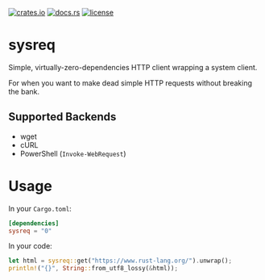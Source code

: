 [![crates.io](https://img.shields.io/crates/v/sysreq.svg)](https://crates.io/crates/sysreq)
[![docs.rs](https://docs.rs/sysreq/badge.svg)](https://docs.rs/sysreq/)
[![license](https://img.shields.io/crates/l/sysreq)](https://github.com/WilliamVenner/sysreq/blob/master/LICENSE)

# sysreq

Simple, virtually-zero-dependencies HTTP client wrapping a system client.

For when you want to make dead simple HTTP requests without breaking the bank.

## Supported Backends

* wget
* cURL
* PowerShell (`Invoke-WebRequest`)

# Usage

In your `Cargo.toml`:

```toml
[dependencies]
sysreq = "0"
```

In your code:

```rust
let html = sysreq::get("https://www.rust-lang.org/").unwrap();
println!("{}", String::from_utf8_lossy(&html));
```